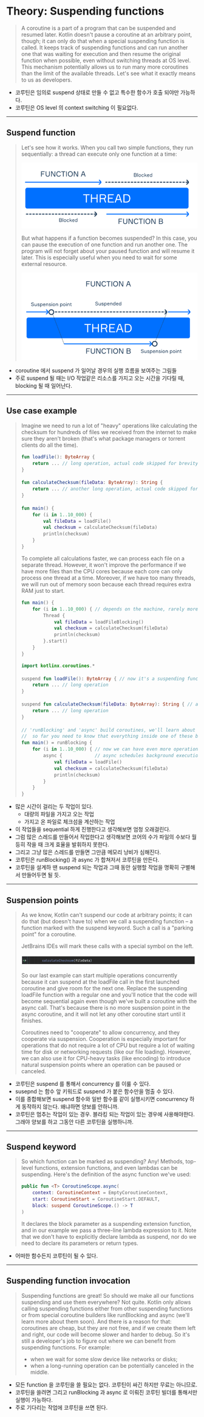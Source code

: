 # Theory: Suspending functions

> A coroutine is a part of a program that can be suspended and resumed later. Kotlin doesn't pause a coroutine at an arbitrary point, though; it can only do that when a special suspending function is called. It keeps track of suspending functions and can run another one that was waiting for execution and then resume the original function when possible, even without switching threads at OS level. This mechanism potentially allows us to run many more coroutines than the limit of the available threads. Let's see what it exactly means to us as developers.

- 코루틴은 임의로 suspend 상태로 만들 수 없고 특수한 함수가 호출 되야만 가능하다.
- 코루틴은 OS level 의 context switching 이 필요없다.

***

## Suspend function

> Let's see how it works. When you call two simple functions, they run sequentially: a thread can execute only one function at a time:
>
> ![coroutines1](../images/coroutines1.png)
> 
> But what happens if a function becomes suspended? In this case, you can pause the execution of one function and run another one. The program will not forget about your paused function and will resume it later. This is especially useful when you need to wait for some external resource.
>
> ![coroutines2](../images/coroutines2.png)

- coroutine 에서 suspend 가 일어날 경우의 실행 흐름을 보여주는 그림들
- 주로 suspend 될 때는 I/O 작업같은 리소스를 가지고 오는 시간을 기다릴 때, blocking 될 때 일어난다.

***

## Use case example

> Imagine we need to run a lot of "heavy" operations like calculating the checksum for hundreds of files we received from the internet to make sure they aren't broken (that's what package managers or torrent clients do all the time).
>
> ```kotlin
> fun loadFile(): ByteArray {
>     return ... // long operation, actual code skipped for brevity
> }
> 
> fun calculateChecksum(fileData: ByteArray): String {
>     return ... // another long operation, actual code skipped for brevity
> }
> 
> fun main() {
>     for (i in 1..10_000) {
>         val fileData = loadFile()
>         val checksum = calculateChecksum(fileData)
>         println(checksum)
>     }
> }
> ```
> 
> To complete all calculations faster, we can process each file on a separate thread. However, it won't improve the performance if we have more files than the CPU cores because each core can only process one thread at a time. Moreover, if we have too many threads, we will run out of memory soon because each thread requires extra RAM just to start.
>
> ```kotlin
> fun main() {
>     for (i in 1..10_000) { // depends on the machine, rarely more than that
>         Thread {
>             val fileData = loadFileBlocking()
>             val checksum = calculateChecksum(fileData)
>             println(checksum)
>         }.start()
>     }
> }
> ```
> 
> ```kotlin
> import kotlinx.coroutines.*
> 
> suspend fun loadFile(): ByteArray { // now it's a suspending function
>     return ... // long operation
> }
> 
> suspend fun calculateChecksum(fileData: ByteArray): String { // another suspending
>     return ... // long operation
> }
> 
> // 'runBlocking' and 'async' build coroutines, we'll learn about it in the next topic
> //  so far you need to know that everything inside one of these builders is a coroutine
> fun main() = runBlocking {
>     for (i in 1..10_000) { // now we can have even more operations running concurrently
>         async {            // async schedules background execution of a given coroutine
>             val fileData = loadFile()
>             val checksum = calculateChecksum(fileData)
>             println(checksum)
>         }
>     }
> }
> ```

- 많은 시간이 걸리는 두 작업이 있다. 
  - 대량의 파일을 가지고 오는 작업
  - 가지고 온 파일로 체크섬을 계산하는 작업
- 이 작업들을 sequential 하게 진행한다고 생각해보면 엄청 오래걸린다.
- 그럼 많은 스레드를 만들어서 작업한다고 생각해보면 코어의 수가 파일의 수보다 월등히 작을 때 크게 효율을 발휘하지 못한다. 
- 그리고 그냥 많은 스레드를 만들면 그만큼 메모리 낭비가 심해진다.
- 코루틴은 runBlocking() 과 async 가 합쳐저서 코루틴을 만든다. 
- 코루틴을 설계하 땐 suspend 되는 작업과 그때 동안 실행할 작업을 명확히 구별해서 만들어두면 될 듯.

***

## Suspension points

> As we know, Kotlin can't suspend our code at arbitrary points; it can do that (but doesn't have to) when we call a suspending function – a function marked with the suspend keyword. Such a call is a "parking point" for a coroutine.
>
> JetBrains IDEs will mark these calls with a special symbol on the left.
>
> ![jetbrain_coroutine_mark](../images/jetbrain_coroutine_mark.png)
> 
> So our last example can start multiple operations concurrently because it can suspend at the loadFile call in the first launched coroutine and give room for the next one. Replace the suspending loadFile function with a regular one and you'll notice that the code will become sequential again even though we've built a coroutine with the async call. That's because there is no more suspension point in the async coroutine, and it will not let any other coroutine start until it finishes.
> 
> Coroutines need to "cooperate" to allow concurrency, and they cooperate via suspension. Cooperation is especially important for operations that do not require a lot of CPU but require a lot of waiting time for disk or networking requests (like our file loading). However, we can also use it for CPU-heavy tasks (like encoding) to introduce natural suspension points where an operation can be paused or canceled.

- 코루틴은 suspend 를 통해서 concurrency 를 이룰 수 있다.
- susepnd 는 함수 앞 키워드로 suspend 가 붙은 함수만을 멈출 수 있다.
- 이를 종합해보면 suspend 함수와 일반 함수를 같이 실행시키면 concurrency 하게 동작하지 않는다. 왜냐하면 양보를 안하니까.
- 코루틴은 멈추는 작업이 있는 경우. 블라킹 되는 작업이 있는 경우에 사용해야한다. 그래야 양보를 하고 그동안 다른 코루틴을 실행하니까.

***

## Suspend keyword

> So which function can be marked as suspending? Any! Methods, top-level functions, extension functions, and even lambdas can be suspending. Here's the definition of the async function we've used:
>
> ```kotlin
> public fun <T> CoroutineScope.async(
>     context: CoroutineContext = EmptyCoroutineContext,
>     start: CoroutineStart = CoroutineStart.DEFAULT,
>     block: suspend CoroutineScope.() -> T
> )
> ```
> 
> It declares the block parameter as a suspending extension function, and in our example we pass a three-line lambda expression to it. Note that we don't have to explicitly declare lambda as suspend, nor do we need to declare its parameters or return types.

- 어떠한 함수든지 코루틴이 될 수 있다.

***

## Suspending function invocation

> Suspending functions are great! So should we make all our functions suspending and use them everywhere? Not quite. Kotlin only allows calling suspending functions either from other suspending functions or from special coroutine builders like runBlocking and async (we'll learn more about them soon). And there is a reason for that: coroutines are cheap, but they are not free, and if we create them left and right, our code will become slower and harder to debug. So it's still a developer's job to figure out where we can benefit from suspending functions. For example:
> 
> - when we wait for some slow device like networks or disks;
> - when a long-running operation can be potentially canceled in the middle.

- 모든 function 을 코루틴을 쓸 필요는 없다. 코루틴이 싸긴 하지만 무료는 아니므로.
- 코루틴을 쓸려면 그리고 runBlocking 과 async 로 이뤄진 코루틴 빌더를 통해서만 실행이 가능하다.
- 주로 기다리는 작업에 코루틴을 쓰면 된다. 